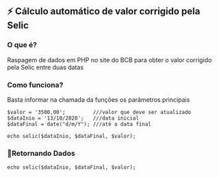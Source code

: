 ## ⚡ Cálculo automático de valor corrigido pela Selic



### O que é?

Raspagem de dados em PHP no site do BCB para obter o valor corrigido pela Selic entre duas datas



### Como funciona?


Basta informar na chamada da funções os parâmetros principais

```
$valor = '3500,00'; 		///valor que deve ser atualizado
$dataInio = '13/10/2020';  	///data inicial
$dataFinal = date("d/m/Y"); ///até a data final

echo selic($dataInio, $dataFinal, $valor);

```



### 🎉Retornando Dados

```
echo selic($dataInio, $dataFinal, $valor);

```

